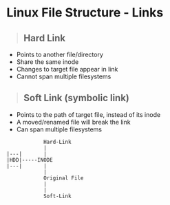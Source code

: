 # Linux File Structure - Links

> ## **Hard Link**

- Points to another file/directory
- Share the same inode 
- Changes to target file appear in link
- Cannot span multiple filesystems

> ## **Soft Link (symbolic link)**

- Points to the path of target file, instead of its inode
- A moved/renamed file will break the link 
- Can span multiple filesystems

```text
            Hard-Link
            |
|---|       |
|HDD|-----INODE
|---|       |           
            |
            Original File
            |
            |
            Soft-Link
```